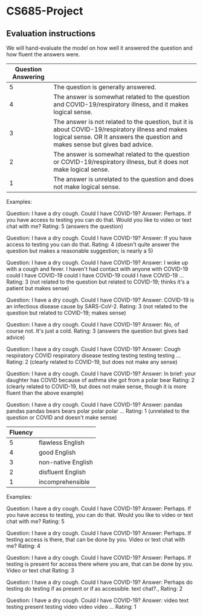 # CS685-Project

## Evaluation instructions
We will hand-evaluate the model on how well it answered the question and how fluent the answers were. 

| Question Answering  |  |
| -------- | -------- | 
| 5 | The question is generally answered.  | 
| 4 | The answer is somewhat related to the question and COVID-19/respiratory illness, and it makes logical sense.  | 
| 3 | The answer is not related to the question, but it is about COVID-19/respiratory illness and makes logical sense. OR It answers the question and makes sense but gives bad advice. | 
| 2 | The answer is somewhat related to the question or COVID-19/respiratory illness, but it does not make logical sense.  | 
| 1 | The answer is unrelated to the question and does not make logical sense.  | 

Examples: 

Question: I have a dry cough. Could I have COVID-19?
Answer: Perhaps. If you have access to testing you can do that. Would you like to video or text chat with me?
Rating: 5 (answers the question)

Question: I have a dry cough. Could I have COVID-19?
Answer: If you have access to testing you can do that.
Rating: 4 (doesn't quite answer the question but makes a reasonable suggestion; is nearly a 5)

Question: I have a dry cough. Could I have COVID-19?
Answer: I woke up with a cough and fever. I haven't had contact with anyone with COVID-19 could I have COVID-19 could I have COVID-19 could I have COVID-19 ... 
Rating: 3 (not related to the question but related to COVID-19; thinks it's a patient but makes sense)

Question: I have a dry cough. Could I have COVID-19?
Answer: COVID-19 is an infectious disease cause by SARS-CoV-2.
Rating: 3 (not related to the question but related to COVID-19; makes sense)

Question: I have a dry cough. Could I have COVID-19?
Answer: No, of course not. It's just a cold.
Rating: 3 (answers the question but gives bad advice)

Question: I have a dry cough. Could I have COVID-19?
Answer: Cough respiratory COVID respiratory disease testing testing testing testing ...
Rating: 2 (clearly related to COVID-19, but does not make any sense)

Question: I have a dry cough. Could I have COVID-19?
Answer: In brief: your daughter has COVID because of asthma she got from a polar bear
Rating: 2 (clearly related to COVID-19, but does not make sense, though it is more fluent than the above example)

Question: I have a dry cough. Could I have COVID-19?
Answer: pandas pandas pandas bears bears polar polar polar ...
Rating: 1 (unrelated to the question or COVID and doesn't make sense)


| Fluency  |  |
| -------- | -------- | 
| 5 | flawless English  | 
| 4 | good English  | 
| 3 | non-native English  | 
| 2 | disfluent English  | 
| 1 | incomprehensible  | 

Examples: 

Question: I have a dry cough. Could I have COVID-19?
Answer: Perhaps. If you have access to testing, you can do that. Would you like to video or text chat with me?
Rating: 5 

Question: I have a dry cough. Could I have COVID-19?
Answer: Perhaps. If testing access is there, that can be done by you. Video or text chat with me?
Rating: 4 

Question: I have a dry cough. Could I have COVID-19?
Answer: Perhaps. If testing is present for access there where you are, that can be done by you. Video or text chat
Rating: 3

Question: I have a dry cough. Could I have COVID-19?
Answer: Perhaps do testing do testing if as present or if as accessible.  text chat?.,
Rating: 2

Question: I have a dry cough. Could I have COVID-19?
Answer: video text testing present testing video video video ...
Rating: 1 

